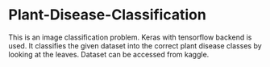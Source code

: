 # Plant-Disease-Classification
This is an image classification problem. Keras with tensorflow backend is used. It classifies the given dataset into the correct plant disease classes by looking at the leaves. Dataset can be accessed from kaggle.
